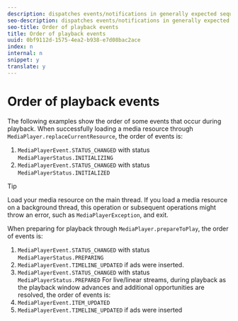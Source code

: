 ```yaml
---
description: dispatches events/notifications in generally expected sequences. Your player can implement actions based on events in the expected sequence.
seo-description: dispatches events/notifications in generally expected sequences. Your player can implement actions based on events in the expected sequence.
seo-title: Order of playback events
title: Order of playback events
uuid: 0bf9112d-1575-4ea2-b938-e7d08bac2ace
index: n
internal: n
snippet: y
translate: y
---
```


# Order of playback events


<a id="section_09D3ED5F4886460A8669EC362E57F5F8"></a>

The following examples show the order of some events that occur during playback.
When successfully loading a media resource through `MediaPlayer.replaceCurrentResource`, the order of events is: 
1. `MediaPlayerEvent.STATUS_CHANGED` with status `MediaPlayerStatus.INITIALIZING`
1. `MediaPlayerEvent.STATUS_CHANGED` with status `MediaPlayerStatus.INITIALIZED`

>[!TIP]
>
>Load your media resource on the main thread. If you load a media resource on a background thread, this operation or subsequent operations might throw an error, such as `MediaPlayerException`, and exit. 

When preparing for playback through `MediaPlayer.prepareToPlay`, the order of events is: 
1. `MediaPlayerEvent.STATUS_CHANGED` with status `MediaPlayerStatus.PREPARING`
1. `MediaPlayerEvent.TIMELINE_UPDATED` if ads were inserted.
1. `MediaPlayerEvent.STATUS_CHANGED` with status `MediaPlayerStatus.PREPARED`
For live/linear streams, during playback as the playback window advances and additional opportunities are resolved, the order of events is:
1. `MediaPlayerEvent.ITEM_UPDATED`
1. `MediaPlayerEvent.TIMELINE_UPDATED` if ads were inserted

